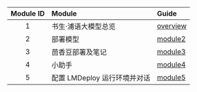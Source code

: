 | Module ID | Module              | Guide                           |
|:---------:|:--------------------|:--------------------------------|
|     1     | 书生·浦语大模型总览          | [overview](module1/overview.md) |
|     2     | 部署模型                | [module2](module2/homework.md)  |
|     3     | 茴香豆部署及笔记            | [module3](module3/note.md)      |
|     4     | 小助手                 | [module4](module4/homework.md)  |
|     5     | 配置 LMDeploy 运行环境并对话 | [module5](module5/homework.md)  |
